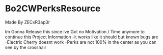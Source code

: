 # Bo2CWPerksResource

Made By ZECxR3ap3r

Im Gonna Release this since ive Got no Motivation / Time anymore to continue this Project
Information
-it works like it should but known bugs are 
  -Electric Cherry doesnt work
  -Perks are not 100% in the center as you can see by the crosshair
